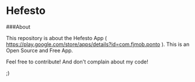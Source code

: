 # Hefesto

###About


This repository is about the Hefesto App ( https://play.google.com/store/apps/details?id=com.fjmob.ponto ). This is an Open Source and Free App.

Feel free to contribute! And don't complain about my code!


;)



